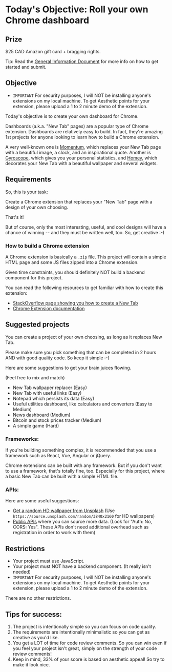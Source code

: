 # Today's Objective: Roll your own Chrome dashboard

## Prize

$25 CAD Amazon gift card + bragging rights.

Tip: Read the [General Information Document](General%20Information.md) for more info on how to get started and submit.

## Objective

* `IMPORTANT` For security purposes, I will NOT be installing anyone's extensions on my local machine. To get Aesthetic points for your extension, please upload a 1 to 2 minute demo of the extension.

Today's objective is to create your own dashboard for Chrome.

Dashboards (a.k.a. "New Tab" pages) are a popular type of Chrome extension. Dashboards are relatively easy to build. In fact, they're amazing 1st projects for anyone looking to learn how to build a Chrome extension.

A very well-known one is [Momentum](https://momentumdash.com/), which replaces your New Tab page with a beautiful image, a clock, and an inspirational quote. Another is [Gyroscope](https://gyrosco.pe/chrome/), which gives you your personal statistics, and [Homey](https://chrome.google.com/webstore/detail/homey-your-startpage-assi/lllnjdmfnfjifcfpppjmcnanpokikcpl), which decorates your New Tab with a beautiful wallpaper and several widgets.

## Requirements

So, this is your task:

Create a Chrome extension that replaces your "New Tab" page with a design of your own choosing. 

That's it!

But of course, only the most interesting, useful, and cool designs will have a chance of winning -- and they must be written well, too. So, get creative :-)


### How to build a Chrome extension

A Chrome extension is basically a `.zip` file. This project will contain a simple HTML page and some JS files zipped into a Chrome extension.

Given time constraints, you should definitely NOT build a backend component for this project.

You can read the following resources to get familiar with how to create this extension:
* [StackOverflow page showing you how to create a New Tab](https://stackoverflow.com/questions/39916079/how-to-create-a-chrome-extension-to-change-the-default-tab)
* [Chrome Extension documentation](https://developer.chrome.com/extensions)

## Suggested projects

You can create a project of your own choosing, as long as it replaces New Tab.

Please make sure you pick something that can be completed in 2 hours AND with good quality code. So keep it simple :-)

Here are some suggestions to get your brain juices flowing.

(Feel free to mix and match)

* New Tab wallpaper replacer (Easy)
* New Tab with useful links (Easy)
* Notepad which persists its data (Easy)
* Useful utilities dashboard, like calculators and converters (Easy to Medium)
* News dashboard (Medium)
* Bitcoin and stock prices tracker (Medium)
* A simple game (Hard)

### Frameworks:

If you're building something complex, it is recommended that you use a framework such as React, Vue, Angular or jQuery.

Chrome extensions can be built with any framework. But if you don't want to use a framework, that's totally fine, too. Especially for this project, where a basic New Tab can be built with a simple HTML file.

### APIs:

Here are some useful suggestions:

* [Get a random HD wallpaper from Unsplash](https://source.unsplash.com/) (Use `https://source.unsplash.com/random/3840x2160` for HD wallpapers)
* [Public APIs](https://github.com/public-apis/public-apis) where you can source more data. (Look for "Auth: No, CORS: Yes". These APIs don't need additional overhead such as registration in order to work with them)

## Restrictions

* Your project must use JavaScript.
* Your project must NOT have a backend component. (It really isn't needed)
* `IMPORTANT` For security purposes, I will NOT be installing anyone's extensions on my local machine. To get Aesthetic points for your extension, please upload a 1 to 2 minute demo of the extension.

There are no other restrictions.

## Tips for success:

1. The project is intentionally simple so you can focus on code quality.
1. The requirements are intentionally minimalistic so you can get as creative as you'd like.
1. You get a LOT of time for code review comments. So you can win even if you feel your project isn't great, simply on the strength of your code review comments!
1. Keep in mind, 33% of your score is based on aesthetic appeal! So try to make it look nice.
